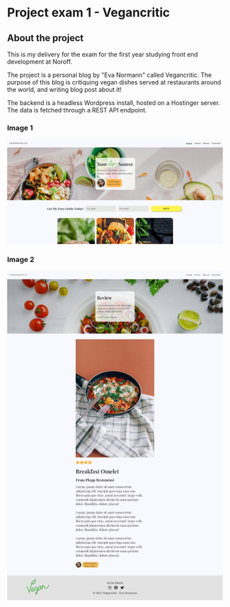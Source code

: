 # Project exam 1 - Vegancritic

## About the project

This is my delivery for the exam for the first year studying front end development at Noroff.

The project is a personal blog by "Eva Normann" called Vegancritic.
The purpose of this blog is critiquing vegan dishes served at restaurants around the world, and writing blog post about it!

The backend is a headless Wordpress install, hosted on a Hostinger server. The data is fetched through a REST API endpoint.

### Image 1

![image](https://github.com/matshel/vegancritic-beta/blob/main/images/vegancritic.PNG)

### Image 2

![image](https://github.com/matshel/vegancritic-beta/blob/main/images/blog.png)

